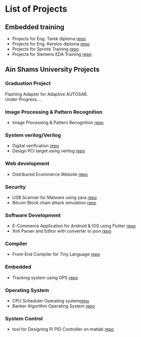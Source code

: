 # List of Projects
## Embedded training 
* Projects for Eng. Tarek diploma [repo](https://github.com/ahmed192a/AVR-Projects)
* Projects for Eng. Kerolos diploma [repo](https://github.com/ahmed192a/Embedded_Diploma)
* Projects for Sprints Training [repo](https://github.com/ahmed192a/Sprints_IOT_Track)
* Projects for Siemens EDA Training [repo](https://github.com/ahmed192a/Seimens_EDA_Embedded_Track)

## Ain Shams University Projects
### Graduation Project
Flashing Adapter for Adaptive AUTOSAR.<br>
Under Progress....
### Image Processing & Pattern Recognition
* Image Processing & Pattern Recognition   [repo](https://github.com/ahmed192a/ImageProcessing-PatternRecognition)
### System verilog/Verilog
* Digital verification [repo](https://github.com/ahmed192a/Digital-Verification-)
* Design PCI target using verilog [repo](https://github.com/ahmed192a/PCI-Target)
### Web development
* Distribured Ecommerce Website [repo](https://github.com/ahmed192a/Distribured-Ecommerce-Website)
### Security
* USB Scanner for Malware using yara [repo](https://github.com/ahmed192a/usb_scanner)
* Bitcoin Block chain attack simulation [repo](https://github.com/ahmed192a/security_projects)
### Software Development
* E-Commerce Application for Android & IOS using Flutter [repo](https://github.com/ahmed192a/software-project)
* Xml Parser and Editor with converter to json [repo](https://github.com/ahmed192a/xml_editor)
### Compiler
* Front-End Compiler for Tiny Language [repo](https://github.com/ahmed192a/Tiny_Language_Compiler)
### Embedded
* Tracking system using GPS [repo](https://github.com/ahmed192a/GPSD)
### Operating System
* CPU Scheduler Operating system[repo](https://github.com/ahmed192a/CPU_Schedular)
* Banker Algorithm Operating System [repo](https://github.com/ahmed192a/bankers-Algorithm)
### System Control
* tool for Designing PI PID Controller on matlab [repo](https://github.com/ahmed192a/PI-PID_Design_Controller_tool)

